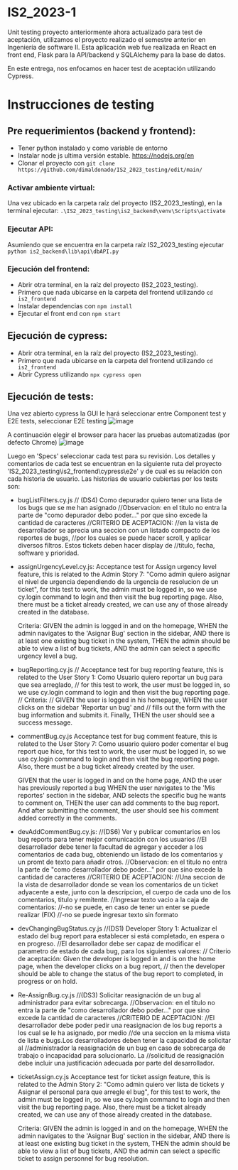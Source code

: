 # IS2_2023-1

Unit testing proyecto anteriormente ahora actualizado para test de aceptación, utilizamos el proyecto realizado el semestre anterior en Ingeniería de software II. Esta aplicación web fue realizada en React en front end, Flask para la API/backend y SQLAlchemy para la base de datos.

En este entrega, nos enfocamos en hacer test de aceptación utilizando Cypress.

# Instrucciones de testing

## Pre requerimientos (backend y frontend):
* Tener python instalado y como variable de entorno
* Instalar node js ultima versión estable. https://nodejs.org/en
* Clonar el proyecto con `git clone https://github.com/dimaldonado/IS2_2023_testing/edit/main/`

### Activar ambiente virtual:
Una vez ubicado en la carpeta raíz del proyecto (IS2_2023_testing), en la terminal ejecutar:
`.\IS2_2023_testing\is2_backend\venv\Scripts\activate`

### Ejecutar API:
Asumiendo que se encuentra en la carpeta raíz IS2_2023_testing ejecutar `python is2_backend\lib\api\dbAPI.py`

### Ejecución del frontend:
* Abrir otra terminal, en la raíz del proyecto (IS2_2023_testing).
* Primero que nada ubicarse en la carpeta del frontend utilizando `cd is2_frontend`
* Instalar dependencias con `npm install`
* Ejecutar el front end con `npm start`
## Ejecución de cypress:
* Abrir otra terminal, en la raíz del proyecto (IS2_2023_testing).
* Primero que nada ubicarse en la carpeta del frontend utilizando `cd is2_frontend`
* Abrir Cypress utilizando `npx cypress open`

## Ejecución de tests:
Una vez abierto cypress la GUI le hará seleccionar entre Component test y E2E tests, seleccionar E2E testing
![image](https://github.com/dimaldonado/IS2_2023_testing/assets/28035663/84225e29-ac92-4c58-9dbb-1a20cbd591e8)

A continuación elegir el browser para hacer las pruebas automatizadas (por defecto Chrome) 
![image](https://github.com/dimaldonado/IS2_2023_testing/assets/28035663/243f29f0-d185-4673-bfb7-d043d2253f0e)


Luego en 'Specs' seleccionar cada test para su revisión.
Los detalles y comentarios de cada test se encuentran en la siguiente ruta del proyecto 'IS2_2023_testing\is2_frontend\cypress\e2e' y de cual es su relación con cada historia de usuario. Las historias de usuario cubiertas por los tests son:
* bugListFilters.cy.js // (DS4) Como depurador quiero tener una lista de los bugs que se me han asignado
//Observacion: en el titulo no entra la parte de "como depurador debo poder..." por que sino excede la cantidad de caracteres
//CRITERIO DE ACEPTACION:
//en la vista de desarrollador se aprecia una seccion con un listado compacto de los reportes de bugs, 
//por los cuales se puede hacer scroll, y aplicar diversos filtros. Estos tickets deben hacer display de 
//titulo, fecha, software y prioridad.

* assignUrgencyLevel.cy.js:
    Acceptance test for Assign urgency level feature, this is related to the Admin Story 7: "Como admin quiero asignar el nivel de 
    urgencia dependiendo de la urgencia de resolucion de un ticket", for this test to work, the admin must be logged in, so we use 
    cy.login command to login and then visit the bug reporting page. Also, there must be a ticket already created, we 
    can use any of those already created in the database.

    Criteria:
    GIVEN the admin is logged in and on the homepage,
    WHEN the admin navigates to the 'Asignar Bug' section in the sidebar,
    AND there is at least one existing bug ticket in the system,
    THEN the admin should be able to view a list of bug tickets,
    AND the admin can select a specific urgency level a bug.

* bugReporting.cy.js // Acceptance test for bug reporting feature, this is related to the User Story 1: Como Usuario quiero reportar un bug para que sea arreglado,
// for this test to work, the user must be logged in, so we use cy.login command to login and then visit the bug reporting page. 
// Criteria:
// GIVEN the user is logged in his homepage, WHEN the user clicks on the sidebar 'Reportar un bug' and
// fills out the form with the bug information and submits it. Finally, THEN the user should see a success message.
* commentBug.cy.js   Acceptance test for bug comment feature, this is related to the User Story 7: Como  usuario quiero poder 
  comentar el bug report que hice, for this test to work, the user must be logged in, so we use cy.login command 
  to login and then visit the bug reporting page. Also, there must be a bug ticket already created by the user.

  GIVEN that the user is logged in and on the home page,
  AND the user has previously reported a bug
  WHEN the user navigates to the 'Mis reportes' section in the sidebar,
  AND selects the specific bug he wants to comment on,
  THEN the user can add comments to the bug report. And after submitting the comment, 
  the user should see his comment added correctly in the comments.

* devAddCommentBug.cy.js: //(DS6) Ver y publicar comentarios en los bug reports para tener mejor comunicación con los usuarios
//El desarrollador debe tener la facultad de agregar y acceder a los comentarios de cada bug, obteniendo un listado de los comentarios y un promt de texto para añadir otros.
//Observacion: en el titulo no entra la parte de "como desarrollador debo poder..." por que sino excede la cantidad de caracteres
//CRITERIO DE ACEPTACION:
//Una seccion de la vista de desarrollador donde se vean los comentarios de un ticket adyacente a este, junto con la descripcion, el cuerpo de cada uno de los comentarios, titulo y remitente.
//Ingresar texto vacio a la caja de comentarios:
//-no se puede, en caso de tener un enter  se puede realizar (FIX)
//-no se puede ingresar texto sin formato

* devChangingBugStatus.cy.js //(DS1) Developer Story 1:  Actualizar el estado del bug report para establecer si está completado, en espera o en progreso.
//El desarrollador debe ser capaz de modificar el parametro de estado de cada bug, para los siguientes valores:
//  Criterio de aceptación: Given the developer is logged in and is on the home page, when the developer clicks on a bug report,
// then the developer should be able to change the status of the bug report to completed, in progress or on hold.

* Re-AssignBug.cy.js //(DS3) Solicitar reasignación de un bug al administrador para evitar sobrecarga.
//Observacion: en el titulo no entra la parte de "como desarrollador debo poder..." por que sino excede la cantidad de caracteres
//CRITERIO DE ACEPTACION: 
//El desarrollador debe poder pedir una reasignacion de los bug reports a los cual se le ha asignado, por medio 
//de una seccion en la misma vista de lista e bugs.Los desarrolladores deben tener la capacidad de solicitar al 
//administrador la reasignación de un bug en caso de sobrecarga de trabajo o incapacidad para solucionarlo. La 
//solicitud de reasignación debe incluir una justificación adecuada por parte del desarrollador.

* ticketAssign.cy.js     Acceptance test for ticket assign feature, this is related to the Admin Story 2:  "Como admin quiero ver lista de
    tickets y Asignar el personal para que arregle el bug", for this test to work, the admin must be logged in, so we use 
    cy.login command to login and then visit the bug reporting page. Also, there must be a ticket already created, we 
    can use any of those already created in the database.

    Criteria:
    GIVEN the admin is logged in and on the homepage,
    WHEN the admin navigates to the 'Asignar Bug' section in the sidebar,
    AND there is at least one existing bug ticket in the system,
    THEN the admin should be able to view a list of bug tickets,
    AND the admin can select a specific ticket to assign personnel for bug resolution.





